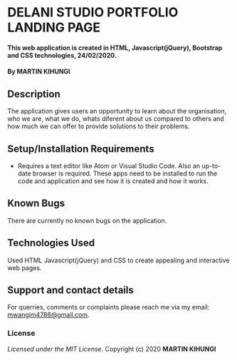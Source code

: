 # DELANI STUDIO PORTFOLIO LANDING PAGE
#### This web application is created in HTML, Javascript(jQuery), Bootstrap and CSS technologies, 24/02/2020.
#### By **MARTIN KIHUNGI**
## Description
The application gives users an opportunity to learn about the organisation, who we are, what we do, whats diferent about us compared to others and how much we can offer to provide solutions to their problems.
## Setup/Installation Requirements
* Requires a text editor like Atom or Visual Studio Code. Also an up-to-date browser is required.
These apps need to be installed to run the code and application and see how it is created and how it works.
## Known Bugs
There are currently no known bugs on the application.
## Technologies Used
Used HTML Javascript(jQuery) and CSS to create appealing and interactive web pages.
## Support and contact details
For querries, comments or complaints please reach me via my email: mwangim4786@gmail.com.
### License
*Licensed under the MIT License.*
Copyright (c) 2020 **MARTIN KIHUNGI**